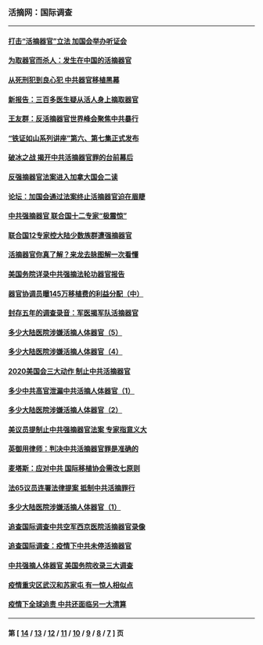 ### 活摘网：国际调查
---
#### [打击“活摘器官”立法 加国会举办听证会](../../pages/nf5947/n13869362.md?11280430) 
#### [为取器官而杀人：发生在中国的活摘器官](../../pages/nf5947/n13794731.md?11280430) 
#### [从死刑犯到良心犯 中共器官移植黑幕](../../pages/nf5947/n13764669.md?11280430) 
#### [新报告：三百多医生疑从活人身上摘取器官](../../pages/nf5947/n13703044.md?11280430) 
#### [王友群：反活摘器官世界峰会聚焦中共暴行](../../pages/nf5947/n13250738.md?11280430) 
#### [“铁证如山系列讲座”第六、第七集正式发布](../../pages/nf5947/n13106287.md?11280430) 
#### [破冰之战 揭开中共活摘器官罪的台前幕后](../../pages/nf5947/n13082457.md?11280430) 
#### [反强摘器官法案进入加拿大国会二读](../../pages/nf5947/n13033450.md?11280430) 
#### [论坛：加国会通过法案终止活摘器官迫在眉睫](../../pages/nf5947/n13029839.md?11280430) 
#### [中共强摘器官 联合国十二专家“极震惊”](../../pages/nf5947/n13024313.md?11280430) 
#### [联合国12专家控大陆少数族群遭强摘器官](../../pages/nf5947/n13023877.md?11280430) 
#### [活摘器官你真了解？来龙去脉图解一次看懂](../../pages/nf5947/n13013820.md?11280430) 
#### [美国务院详录中共强摘法轮功器官报告](../../pages/nf5947/n12944519.md?11280430) 
#### [器官协调员曝145万移植费的利益分配（中）](../../pages/nf5947/n12894547.md?11280430) 
#### [封存五年的调查录音：军医揭军队活摘器官](../../pages/nf5947/n12798692.md?11280430) 
#### [多少大陆医院涉嫌活摘人体器官（5）](../../pages/nf5947/n12768383.md?11280430) 
#### [多少大陆医院涉嫌活摘人体器官（4）](../../pages/nf5947/n12664434.md?11280430) 
#### [2020美国会三大动作 制止中共活摘器官](../../pages/nf5947/n12682004.md?11280430) 
#### [多少中共高官泄漏中共活摘人体器官（1）](../../pages/nf5947/n12671234.md?11280430) 
#### [多少大陆医院涉嫌活摘人体器官（2）](../../pages/nf5947/n12655589.md?11280430) 
#### [美议员提制止中共强摘器官法案 专家指意义大](../../pages/nf5947/n12630561.md?11280430) 
#### [英御用律师：判决中共活摘器官罪是准确的](../../pages/nf5947/n12580740.md?11280430) 
#### [麦塔斯：应对中共 国际移植协会需改七原则](../../pages/nf5947/n12514711.md?11280430) 
#### [法65议员连署法律提案 抵制中共活摘罪行](../../pages/nf5947/n12437047.md?11280430) 
#### [多少大陆医院涉嫌活摘人体器官（1）](../../pages/nf5947/n12414284.md?11280430) 
#### [追查国际调查中共空军西京医院活摘器官录像](../../pages/nf5947/n12348837.md?11280430) 
#### [追查国际调查：疫情下中共未停活摘器官](../../pages/nf5947/n12273415.md?11280430) 
#### [中共强摘人体器官 美国务院收录三大调查](../../pages/nf5947/n12181488.md?11280430) 
#### [疫情重灾区武汉和苏家屯 有一惊人相似点](../../pages/nf5947/n12150824.md?11280430) 
#### [疫情下全球追责 中共还面临另一大清算](../../pages/nf5947/n12070397.md?11280430) 

---
#### 第 [ [14](./14.md?11280430) / [13](./13.md?11280430) / [12](./12.md?11280430) / [11](./11.md?11280430) / [10](./10.md?11280430) / [9](./9.md?11280430) / [8](./8.md?11280430) / [7](./7.md?11280430) ] 页
